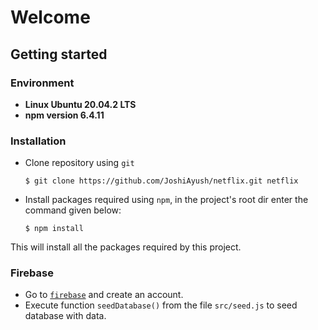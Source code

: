# Welcome

## Getting started

### Environment

- **Linux Ubuntu 20.04.2 LTS**
- **npm version 6.4.11**

### Installation

- Clone repository using `git`

  ```shell
  $ git clone https://github.com/JoshiAyush/netflix.git netflix
  ```

- Install packages required using `npm`, in the project's root dir enter the command given below:
  ```shell
  $ npm install
  ```

This will install all the packages required by this project.

### Firebase

- Go to [`firebase`][firebase-login] and create an account.
- Execute function `seedDatabase()` from the file `src/seed.js` to seed database with data.

<!-- Definitions -->

[firebase-login]: https://console.firebase.google.com/u/0/
